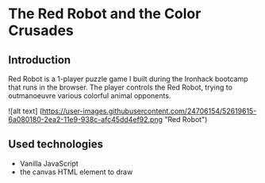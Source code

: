 # The Red Robot and the Color Crusades
## Introduction

Red Robot is a 1-player puzzle game I built during the Ironhack bootcamp that runs in the browser. The player controls the Red Robot, trying to outmanoeuvre various colorful animal opponents. 

![alt text] (https://user-images.githubusercontent.com/24706154/52619615-6a080180-2ea2-11e9-938c-afc45dd4ef92.png "Red Robot")


## Used technologies
- Vanilla JavaScript
- the canvas HTML element to draw